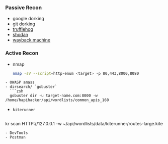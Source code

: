 ### Passive Recon
- google dorking
- git dorking
- [trufflehog](https://trufflesecurity.com/trufflehog)
- [shodan](https://www.shodan.io)
- [wayback machine](https://web.archive.org)

### Active Recon
- nmap 
  ```zsh
  nmap -sV --script=http-enum <target> -p 80,443,8000,8080
```
- OWASP amass
- dirsearch/ `gobuster`
  ```zsh
  gobuster dir -u target-name.com:8000 -w /home/hapihacker/api/wordlists/common_apis_160
```

- `kiterunner`
  ```zsh
kr scan HTTP://127.0.0.1 -w ~/api/wordlists/data/kiterunner/routes-large.kite
```
- DevTools
- Postman


 